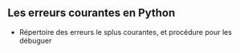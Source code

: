 ## Les erreurs courantes en Python

* Répertoire des erreurs le splus courantes, et procédure pour les débuguer
